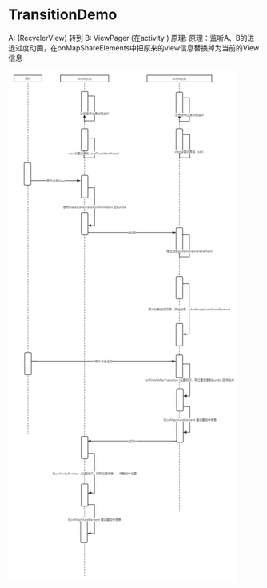 # TransitionDemo
A: (RecyclerView) 转到 B: ViewPager (在activity )
原理: 原理：监听A、B的进退过度动画，在onMapShareElements中把原来的view信息替换掉为当前的View信息


![RecyclerView 转 ViewPager ](https://github.com/whh20092966/TransitionDemo/blob/master/img/share_element.png)
